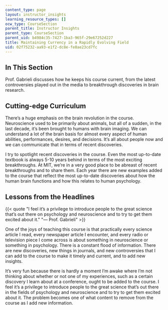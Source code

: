 ```yaml
---
content_type: page
layout: instructor_insights
learning_resource_types: []
ocw_type: CourseSection
parent_title: Instructor Insights
parent_type: CourseSection
parent_uid: b4984c35-7427-1ba3-965f-29e67252d227
title: Maintaining Currency in a Rapidly Evolving Field
uid: 02f75232-aa93-e1f2-dc8e-fe8ae23cd7fc
---
```


In This Section
---------------

Prof. Gabrieli discusses how he keeps his course current, from the latest controversies played out in the media to breakthrough discoveries in brain research.

Cutting-edge Curriculum
-----------------------

There’s a huge emphasis on the brain revolution in the course. Neuroscience used to be primarily about animals, but all of a sudden, in the last decade, it’s been brought to humans with brain imaging. We can understand a lot of the brain basis for almost every aspect of human abilities, performances, desires, and decisions. It’s all about people now and we can communicate that in terms of recent discoveries.

I try to spotlight recent discoveries in the course. Even the most up-to-date textbook is always 5-10 years behind in terms of the most exciting breakthroughs. At MIT, we’re in a very good place to be abreast of recent breakthroughs and to share them. Each year there are new examples added to the course that reflect the most up-to-date discoveries about how the human brain functions and how this relates to human psychology.

Lessons from the Headlines
--------------------------

{{< quote "I feel it’s a privilege to introduce people to the great science that’s out there on psychology and neuroscience and to try to get them excited about it." "— Prof. Gabrieli" >}}

One of the joys of teaching this course is that practically every science article I read, every newspaper article I encounter, and every radio or television piece I come across is about something in neuroscience or something in psychology. There is a constant flood of information. There are new discoveries, new things in journals, and new controversies that I can add to the course to make it timely and current, and to add new insights.

It’s very fun because there is hardly a moment I’m awake where I’m not thinking about whether or not one of my experiences, such as a certain discovery I learn about at a conference, ought to be added to the course. I feel it’s a privilege to introduce people to the great science that’s out there in the fields of psychology and neuroscience and to try to get them excited about it. The problem becomes one of what content to remove from the course as I add new information.